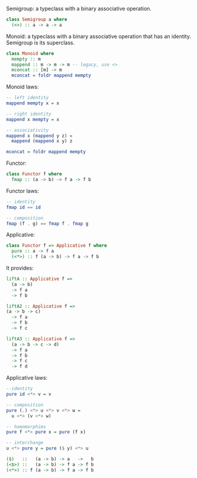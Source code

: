 Semigroup: a typeclass with a binary associative operation.

```haskell
class Semigroup a where
  (<>) :: a -> a -> a
```

Monoid: a typeclass with a binary associative operation that has an identity. Semigroup is its superclass.

```haskell
class Monoid where
  mempty :: m
  mappend :: m -> m -> m -- legacy, use <>
  mconcat :: [m] -> m
  mconcat = foldr mappend mempty
```

Monoid laws:

```haskell
-- left identity
mappend mempty x = x

-- right identity
mappend x mempty = x

-- associativity
mappend x (mappend y z) =
  mappend (mappend x y) z

mconcat = foldr mappend mempty
```

Functor:

```haskell
class Functor f where
  fmap :: (a -> b) -> f a -> f b
```

Functor laws:

```haskell
-- identity
fmap id == id

-- composition
fmap (f . g) == fmap f . fmap g
```

Applicative:

```haskell
class Functor f => Applicative f where
  pure :: a -> f a
  (<*>) :: f (a -> b) -> f a -> f b
```

It provides:

```haskell
liftA :: Applicative f =>
  (a -> b)
  -> f a
  -> f b

liftA2 :: Applicative f =>
(a -> b -> c)
  -> f a
  -> f b
  -> f c

liftA3 :: Applicative f =>
  (a -> b -> c -> d)
  -> f a
  -> f b
  -> f c
  -> f d
```

Applicative laws:

```haskell
--identity
pure id <*> v = v

-- composition
pure (.) <*> u <*> v <*> w =
  u <*> (v <*> w)

-- homomorphims
pure f <*> pure x = pure (f x)

-- interchange
u <*> pure y = pure ($ y) <*> u
```

```haskell
($)   ::   (a -> b) -> a   ->   b
(<$>) ::   (a -> b) -> f a -> f b
(<*>) :: f (a -> b) -> f a -> f b
```

